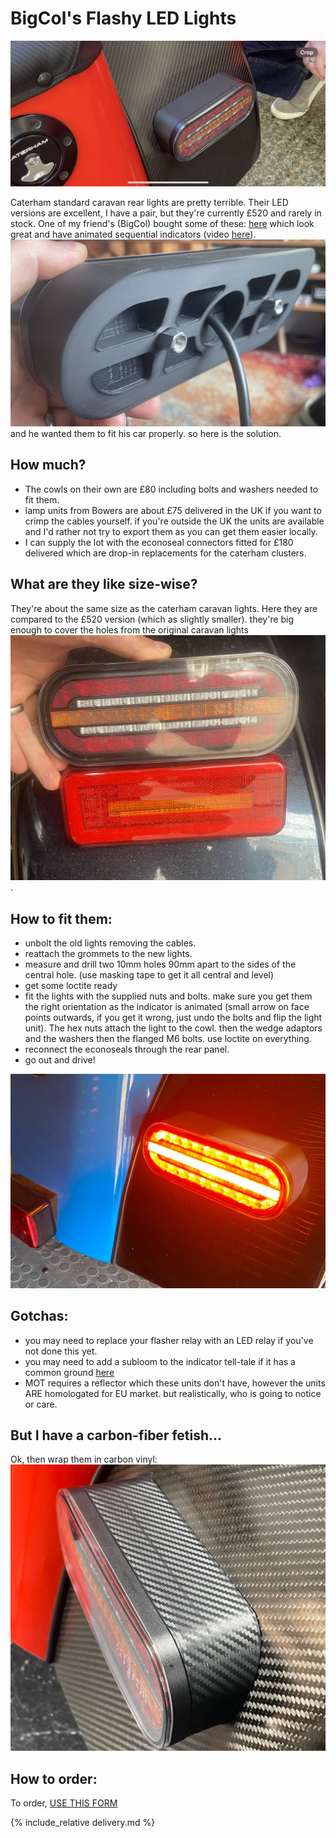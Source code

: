 # BigCol's Flashy LED Lights
![big-col](img/big-col.jpeg)

Caterham standard caravan rear lights are pretty terrible. Their LED versions are excellent, I have a pair, but they're currently £520 and rarely in stock. One of my friend's (BigCol) bought some of these: [here](https://fristom.com/en/offer/rear-lamps/ft-320-led/) which look great and have animated sequential indicators (video [here](https://www.youtube.com/watch?v=D6HZJRQdKpQ)). 
![back-cowl](img/back-cowl.jpg) and he wanted them to fit his car properly. so here is the solution.

## How much?
* The cowls on their own are £80 including bolts and washers needed to fit them.
* lamp units from Bowers are about £75 delivered in the UK if you want to crimp the cables yourself. if you're outside the UK the units are available and I'd rather not try to export them as you can get them easier locally. 
* I can supply the lot with the econoseal connectors fitted for £180 delivered which are drop-in replacements for the caterham clusters. 

## What are they like size-wise?
They're about the same size as the caterham caravan lights. Here they are compared to the £520 version (which as slightly smaller). they're big enough to cover the holes from the original caravan lights
![rear-cluster](img/rear-cluster.jpg).

## How to fit them:
* unbolt the old lights removing the cables.
* reattach the grommets to the new lights.
* measure and drill two 10mm holes 90mm apart to the sides of the central hole. (use masking tape to get it all central and level)
* get some loctite ready
* fit the lights with the supplied nuts and bolts. make sure you get them the right orientation as the indicator is animated (small arrow on face points outwards, if you get it wrong, just undo the bolts and flip the light unit). The hex nuts attach the light to the cowl. then the wedge adaptors and the washers then the flanged M6 bolts. use loctite on everything.
* reconnect the econoseals through the rear panel.
* go out and drive!

![customer-led](img/customer-led.jpeg)


## Gotchas:
* you may need to replace your flasher relay with an LED relay if you've not done this yet.
* you may need to add a subloom to the indicator tell-tale if it has a common ground [here](https://www.classiccarleds.co.uk/products/diode-harness-kit-for-led-indicator-turn-signal-warning-light-fix-kit?_pos=1&_sid=4bf7c148f&_ss=r_)
* MOT requires a reflector which these units don't have, however the units ARE homologated for EU market. but realistically, who is going to notice or care.

## But I have a carbon-fiber fetish...
Ok, then wrap them in carbon vinyl:
![col-carbon.png](col-carbon.png)

## How to order:
To order,  [USE THIS FORM](https://forms.gle/DpTGsNrgPXGaVSZi8)

{% include_relative delivery.md %}

